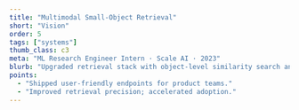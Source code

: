 ```yaml
---
title: "Multimodal Small‑Object Retrieval"
short: "Vision"
order: 5
tags: ["systems"]
thumb_class: c3
meta: "ML Research Engineer Intern · Scale AI · 2023"
blurb: "Upgraded retrieval stack with object‑level similarity search and a multimodal model for small objects."
points:
  - "Shipped user‑friendly endpoints for product teams."
  - "Improved retrieval precision; accelerated adoption."
---
```

